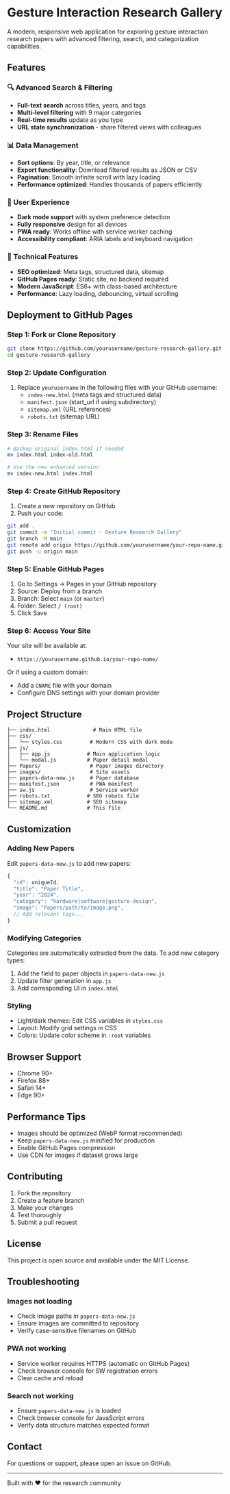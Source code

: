 # Gesture Interaction Research Gallery

A modern, responsive web application for exploring gesture interaction research papers with advanced filtering, search, and categorization capabilities.

## Features

### 🔍 Advanced Search & Filtering
- **Full-text search** across titles, years, and tags
- **Multi-level filtering** with 9 major categories
- **Real-time results** update as you type
- **URL state synchronization** - share filtered views with colleagues

### 📊 Data Management
- **Sort options**: By year, title, or relevance
- **Export functionality**: Download filtered results as JSON or CSV
- **Pagination**: Smooth infinite scroll with lazy loading
- **Performance optimized**: Handles thousands of papers efficiently

### 🎨 User Experience
- **Dark mode support** with system preference detection
- **Fully responsive** design for all devices
- **PWA ready**: Works offline with service worker caching
- **Accessibility compliant**: ARIA labels and keyboard navigation

### 🚀 Technical Features
- **SEO optimized**: Meta tags, structured data, sitemap
- **GitHub Pages ready**: Static site, no backend required
- **Modern JavaScript**: ES6+ with class-based architecture
- **Performance**: Lazy loading, debouncing, virtual scrolling

## Deployment to GitHub Pages

### Step 1: Fork or Clone Repository
```bash
git clone https://github.com/yourusername/gesture-research-gallery.git
cd gesture-research-gallery
```

### Step 2: Update Configuration
1. Replace `yourusername` in the following files with your GitHub username:
   - `index-new.html` (meta tags and structured data)
   - `manifest.json` (start_url if using subdirectory)
   - `sitemap.xml` (URL references)
   - `robots.txt` (sitemap URL)

### Step 3: Rename Files
```bash
# Backup original index.html if needed
mv index.html index-old.html

# Use the new enhanced version
mv index-new.html index.html
```

### Step 4: Create GitHub Repository
1. Create a new repository on GitHub
2. Push your code:
```bash
git add .
git commit -m "Initial commit - Gesture Research Gallery"
git branch -M main
git remote add origin https://github.com/yourusername/your-repo-name.git
git push -u origin main
```

### Step 5: Enable GitHub Pages
1. Go to Settings → Pages in your GitHub repository
2. Source: Deploy from a branch
3. Branch: Select `main` (or `master`)
4. Folder: Select `/ (root)`
5. Click Save

### Step 6: Access Your Site
Your site will be available at:
- `https://yourusername.github.io/your-repo-name/`

Or if using a custom domain:
- Add a `CNAME` file with your domain
- Configure DNS settings with your domain provider

## Project Structure
```
├── index.html              # Main HTML file
├── css/
│   └── styles.css         # Modern CSS with dark mode
├── js/
│   ├── app.js            # Main application logic
│   └── modal.js          # Paper detail modal
├── Papers/                # Paper images directory
├── images/                # Site assets
├── papers-data-new.js     # Paper database
├── manifest.json          # PWA manifest
├── sw.js                  # Service worker
├── robots.txt            # SEO robots file
├── sitemap.xml           # SEO sitemap
└── README.md             # This file
```

## Customization

### Adding New Papers
Edit `papers-data-new.js` to add new papers:
```javascript
{
  "id": uniqueId,
  "title": "Paper Title",
  "year": "2024",
  "category": "hardware|software|gesture-design",
  "image": "Papers/path/to/image.png",
  // Add relevant tags...
}
```

### Modifying Categories
Categories are automatically extracted from the data. To add new category types:
1. Add the field to paper objects in `papers-data-new.js`
2. Update filter generation in `app.js`
3. Add corresponding UI in `index.html`

### Styling
- Light/dark themes: Edit CSS variables in `styles.css`
- Layout: Modify grid settings in CSS
- Colors: Update color scheme in `:root` variables

## Browser Support
- Chrome 90+
- Firefox 88+
- Safari 14+
- Edge 90+

## Performance Tips
- Images should be optimized (WebP format recommended)
- Keep `papers-data-new.js` minified for production
- Enable GitHub Pages compression
- Use CDN for images if dataset grows large

## Contributing
1. Fork the repository
2. Create a feature branch
3. Make your changes
4. Test thoroughly
5. Submit a pull request

## License
This project is open source and available under the MIT License.

## Troubleshooting

### Images not loading
- Check image paths in `papers-data-new.js`
- Ensure images are committed to repository
- Verify case-sensitive filenames on GitHub

### PWA not working
- Service worker requires HTTPS (automatic on GitHub Pages)
- Check browser console for SW registration errors
- Clear cache and reload

### Search not working
- Ensure `papers-data-new.js` is loaded
- Check browser console for JavaScript errors
- Verify data structure matches expected format

## Contact
For questions or support, please open an issue on GitHub.

---
Built with ❤️ for the research community

